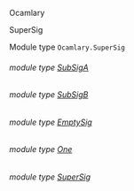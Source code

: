 Ocamlary

SuperSig

Module type `Ocamlary.SuperSig`

<a id="module-type-SubSigA"></a>

###### module type [SubSigA](Ocamlary.module-type-SuperSig.module-type-SubSigA.md)

<a id="module-type-SubSigB"></a>

###### module type [SubSigB](Ocamlary.module-type-SuperSig.module-type-SubSigB.md)

<a id="module-type-EmptySig"></a>

###### module type [EmptySig](Ocamlary.module-type-SuperSig.module-type-EmptySig.md)

<a id="module-type-One"></a>

###### module type [One](Ocamlary.module-type-SuperSig.module-type-One.md)

<a id="module-type-SuperSig"></a>

###### module type [SuperSig](Ocamlary.module-type-SuperSig.module-type-SuperSig.md)